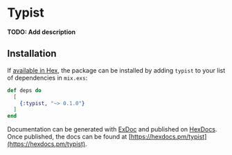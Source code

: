 # Typist

**TODO: Add description**

## Installation

If [available in Hex](https://hex.pm/docs/publish), the package can be installed
by adding `typist` to your list of dependencies in `mix.exs`:

```elixir
def deps do
  [
    {:typist, "~> 0.1.0"}
  ]
end
```

Documentation can be generated with [ExDoc](https://github.com/elixir-lang/ex_doc)
and published on [HexDocs](https://hexdocs.pm). Once published, the docs can
be found at [https://hexdocs.pm/typist](https://hexdocs.pm/typist).

